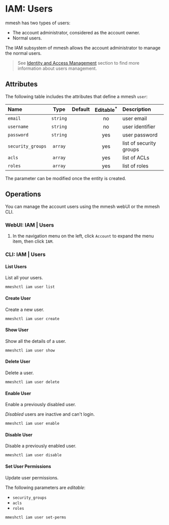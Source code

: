 # IAM: Users

mmesh has two types of users:

- The account administrator, considered as the account owner.
- Normal users.

The IAM subsystem of mmesh allows the account administrator to manage the normal users.

> See [Identity and Access Management](/docs/platform/iam/overview) section to find more information about users management.

## Attributes

The following table includes the attributes that define a mmesh `user`:

| Name          | Type      | Default | Editable<sup>*</sup> | Description |
| :------------ | :-------: | :-----: | :------------------: | :---------- |
| `email`       | `string`  |         | no  | user email |
| `username`    | `string`  |         | no  | user identifier |
| `password`    | `string`  |         | yes | user password |
| `security_groups` | `array` |       | yes | list of security groups |
| `acls`        | `array`  |          | yes | list of ACLs  |
| `roles`       | `array`  |          | yes | list of roles |

<table-note>
The parameter can be modified once the entity is created.
</table-note>

## Operations

You can manage the account users using the mmesh webUI or the mmesh CLI.

### WebUI: IAM | Users

1. In the navigation menu on the left, click `Account` to expand the menu item, then click `IAM`.

### CLI: IAM | Users

#### List Users

List all your users.

```shell
mmeshctl iam user list
```

#### Create User

Create a new user.

```shell
mmeshctl iam user create
```

#### Show User

Show all the details of a user.

```shell
mmeshctl iam user show
```

#### Delete User

Delete a user.

```shell
mmeshctl iam user delete
```

#### Enable User

Enable a previously disabled user.

*Disabled* users are inactive and can't login.

```shell
mmeshctl iam user enable
```

#### Disable User

Disable a previously enabled user.

```shell
mmeshctl iam user disable
```

#### Set User Permissions

Update user permissions.

The following parameters are *editable*:

- `security_groups`
- `acls`
- `roles`

```shell
mmeshctl iam user set-perms
```
